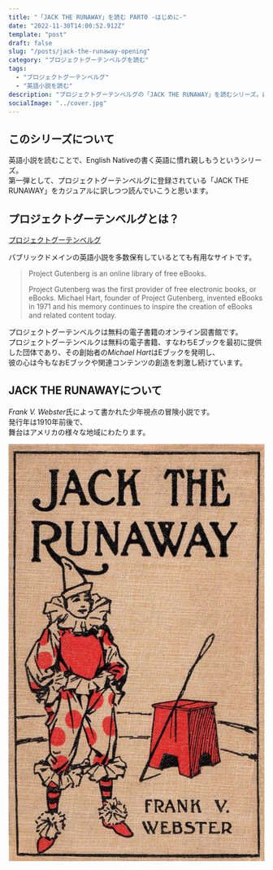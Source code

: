 ```yaml
---
title: "「JACK THE RUNAWAY」を読む PART0 -はじめに-"
date: "2022-11-30T14:00:52.912Z"
template: "post"
draft: false
slug: "/posts/jack-the-runaway-opening"
category: "プロジェクトグーテンベルグを読む"
tags:
  - "プロジェクトグーテンベルグ"
  - "英語小説を読む"
description: "プロジェクトグーテンベルグの「JACK THE RUNAWAY」を読むシリーズ。はじめにシリーズについて説明します。"
socialImage: "../cover.jpg"
---
```



## このシリーズについて

英語小説を読むことで、English Nativeの書く英語に慣れ親しもうというシリーズ。  
第一弾として、プロジェクトグーテンベルグに登録されている「JACK THE RUNAWAY」をカジュアルに訳しつつ読んでいこうと思います。

## プロジェクトグーテンベルグとは？

[プロジェクトグーテンベルグ](https://www.gutenberg.org/)  

パブリックドメインの英語小説を多数保有しているとても有用なサイトです。  

>Project Gutenberg is an online library of free eBooks.
>
>Project Gutenberg was the first provider of free electronic books, or eBooks. Michael Hart, founder of Project Gutenberg, invented eBooks in 1971 and his memory continues to inspire the creation of eBooks and related content today.

<div class="translated">
プロジェクトグーテンベルクは無料の電子書籍のオンライン図書館です。<br/>
プロジェクトグーテンベルクは無料の電子書籍、すなわちEブックを最初に提供した団体であり、その創始者の<i>Michael Hart</i>はEブックを発明し、<br/>
彼の心は今もなおEブックや関連コンテンツの創造を刺激し続けています。
</div>


## JACK THE RUNAWAYについて

*Frank V. Webster*氏によって書かれた少年視点の冒険小説です。  
発行年は1910年前後で、  
舞台はアメリカの様々な地域にわたります。

![cover](../cover.jpg)


